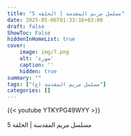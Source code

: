 ```yaml
---
title: "مسلسل مريم المقدسة | الحلقة 5"
date: 2025-05-06T01:33:16+03:00
draft: false
ShowToc: False
hiddenInHomeList: true
cover:
    image: img/7.png
    alt: 'صورة'
    caption: ''
    hidden: true
summary: ""
tags: ["مسلسل مريم المقدسة (ع)"]
categories: []
---
```


{{< youtube YTKYPG49WYY >}}  
<br>
مسلسل مريم المقدسة | الحلقة 5
